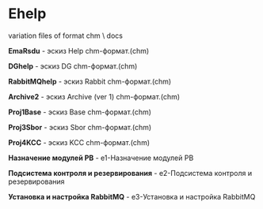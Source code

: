 # Ehelp
variation files of format chm \ docs

  **EmaRsdu** -  эскиз Help chm-формат.(chm)
  
  **DGhelp** -  эскиз DG chm-формат.(chm)
  
  **RabbitMQhelp** -  эскиз Rabbit chm-формат.(chm)  

  **Archive2** -  эскиз Archive (ver 1) chm-формат.(chm)

  **Proj1Base** -  эскиз Base chm-формат.(chm)
  
  **Proj3Sbor** -  эскиз Sbor chm-формат.(chm)

  **Proj4KCC** -  эскиз KCC chm-формат.(chm)
  
  **Назначение модулей РВ**  - e1-Назначение модулей РВ

  **Подсистема контроля и резервирования**  - e2-Подсистема контроля и резервирования

  **Установка и настройка RabbitMQ**  - e3-Установка и настройка RabbitMQ

  